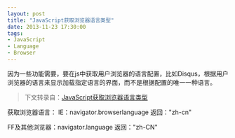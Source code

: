 ```yaml
---
layout: post
title: "JavaScript获取浏览器语言类型"
date: 2013-11-23 17:30:00
tags: 
- JavaScript
- Language
- Browser
---
```


因为一些功能需要，要在js中获取用户浏览器的语言配置，比如Disqus，根据用户浏览器的语言来显示加载指定语言的界面，而不是根据配置的唯一一种语言。

<!--more-->

> 下文转录自：[JavaScript获取浏览器语言类型](http://kevinpeng.iteye.com/blog/1332662)


获取浏览器语言： 
IE：navigator.browserlanguage 
返回："zh-cn" 

FF及其他浏览器：navigator.language 
返回："zh-CN" 
